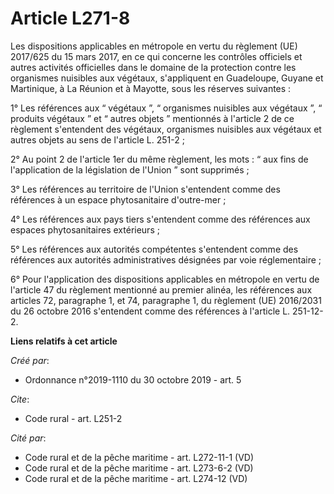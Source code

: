 # Article L271-8

Les dispositions applicables en métropole en vertu du règlement (UE) 2017/625 du 15 mars 2017, en ce qui concerne les
contrôles officiels et autres activités officielles dans le domaine de la protection contre les organismes nuisibles aux
végétaux, s'appliquent en Guadeloupe, Guyane et Martinique, à La Réunion et à Mayotte, sous les réserves suivantes : 

1° Les références aux “ végétaux ”, “ organismes nuisibles aux végétaux ”, “ produits végétaux ” et “ autres objets ”
mentionnés à l'article 2 de ce règlement s'entendent des végétaux, organismes nuisibles aux végétaux et autres objets au sens
de l'article L. 251-2 ; 

2° Au point 2 de l'article 1er du même règlement, les mots : “ aux fins de l'application de la législation de l'Union ” sont
supprimés ; 

3° Les références au territoire de l'Union s'entendent comme des références à un espace phytosanitaire d'outre-mer ; 

4° Les références aux pays tiers s'entendent comme des références aux espaces phytosanitaires extérieurs ; 

5° Les références aux autorités compétentes s'entendent comme des références aux autorités administratives désignées par voie
réglementaire ; 

6° Pour l'application des dispositions applicables en métropole en vertu de l'article 47 du règlement mentionné au premier
alinéa, les références aux articles 72, paragraphe 1, et 74, paragraphe 1, du règlement (UE) 2016/2031 du 26 octobre 2016
s'entendent comme des références à l'article L. 251-12-2.

**Liens relatifs à cet article**

_Créé par_:

  - Ordonnance n°2019-1110 du 30 octobre 2019 - art. 5

_Cite_:

  - Code rural - art. L251-2

_Cité par_:

  - Code rural et de la pêche maritime - art. L272-11-1  (VD)
  - Code rural et de la pêche maritime - art. L273-6-2  (VD)
  - Code rural et de la pêche maritime - art. L274-12 (VD)
